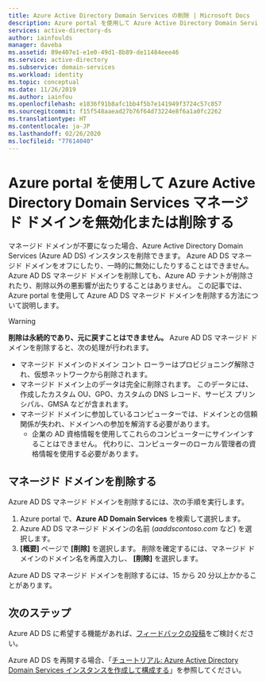 ```yaml
---
title: Azure Active Directory Domain Services の削除 | Microsoft Docs
description: Azure portal を使用して Azure Active Directory Domain Services マネージド ドメインを無効化または削除する方法について説明します
services: active-directory-ds
author: iainfoulds
manager: daveba
ms.assetid: 89e407e1-e1e0-49d1-8b89-de11484eee46
ms.service: active-directory
ms.subservice: domain-services
ms.workload: identity
ms.topic: conceptual
ms.date: 11/26/2019
ms.author: iainfou
ms.openlocfilehash: e1836f91b8afc1bb4f5b7e141949f3724c57c857
ms.sourcegitcommit: f15f548aaead27b76f64d73224e8f6a1a0fc2262
ms.translationtype: HT
ms.contentlocale: ja-JP
ms.lasthandoff: 02/26/2020
ms.locfileid: "77614040"
---
```

# <a name="delete-an-azure-active-directory-domain-services-managed-domain-using-the-azure-portal"></a>Azure portal を使用して Azure Active Directory Domain Services マネージド ドメインを無効化または削除する

マネージド ドメインが不要になった場合、Azure Active Directory Domain Services (Azure AD DS) インスタンスを削除できます。 Azure AD DS マネージド ドメインをオフにしたり、一時的に無効にしたりすることはできません。 Azure AD DS マネージド ドメインを削除しても、Azure AD テナントが削除されたり、削除以外の悪影響が出たりすることはありません。 この記事では、Azure portal を使用して Azure AD DS マネージド ドメインを削除する方法について説明します。

> [!WARNING]
> **削除は永続的であり、元に戻すことはできません。**
> Azure AD DS マネージド ドメインを削除すると、次の処理が行われます。
>   * マネージド ドメインのドメイン コント ローラーはプロビジョニング解除され、仮想ネットワークから削除されます。
>   * マネージド ドメイン上のデータは完全に削除されます。 このデータには、作成したカスタム OU、GPO、カスタムの DNS レコード、サービス プリンシパル、GMSA などが含まれます。
>   * マネージド ドメインに参加しているコンピューターでは、ドメインとの信頼関係が失われ、ドメインへの参加を解消する必要があります。
>       * 企業の AD 資格情報を使用してこれらのコンピューターにサインインすることはできません。 代わりに、コンピューターのローカル管理者の資格情報を使用する必要があります。

## <a name="delete-the-managed-domain"></a>マネージド ドメインを削除する

Azure AD DS マネージド ドメインを削除するには、次の手順を実行します。

1. Azure portal で、**Azure AD Domain Services** を検索して選択します。
1. Azure AD DS マネージド ドメインの名前 (*aaddscontoso.com* など) を選択します。
1. **[概要]** ページで **[削除]** を選択します。 削除を確定するには、マネージド ドメインのドメイン名を再度入力し、 **[削除]** を選択します。

Azure AD DS マネージド ドメインを削除するには、15 から 20 分以上かかることがあります。

## <a name="next-steps"></a>次のステップ

Azure AD DS に希望する機能があれば、[フィードバックの投稿][feedback]をご検討ください。

Azure AD DS を再開する場合、「[チュートリアル: Azure Active Directory Domain Services インスタンスを作成して構成する][create-instance]」を参照してください。

<!-- INTERNAL LINKS -->
[feedback]: contact-us.md
[create-instance]: tutorial-create-instance.md
